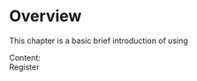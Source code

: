 # Overview

This chapter is a basic brief introduction of using<br />

Content:<br />
<router-link to="/en/introduction/register">Register</router-link><br />
